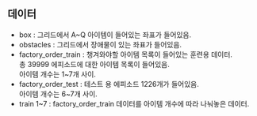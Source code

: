 ## 데이터

- box : 그리드에서 A~Q 아이템이 들어있는 좌표가 들어있음.
- obstacles : 그리드에서 장애물이 있는 좌표가 들어있음.
- factory_order_train : 챙겨와야할 아이템 목록이 들어있는 훈련용 데이터.   
  총 39999 에피소드에 대한 아이템 목록이 들어있음.   
  아이템 개수는 1~7개 사이.   
- factory_order_test : 테스트 용 에피소드 1226개가 들어있음.   
  아이템 개수는 6~7개 사이.   
- train 1~7 : factory_order_train 데이터를 아이템 개수에 따라 나눠놓은 데이터.
